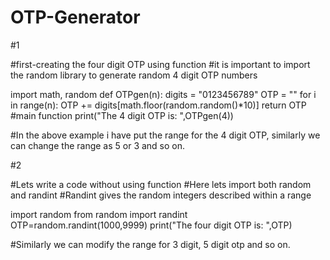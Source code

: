 # OTP-Generator
#1

#first-creating the four digit OTP using function
#it is important to import the random library to generate random 4 digit OTP numbers

import math, random
def OTPgen(n):
   digits = "0123456789"
   OTP = ""
   for i in range(n):
      OTP += digits[math.floor(random.random()*10)]
      return OTP
#main function
print("The 4 digit OTP is: ",OTPgen(4))

#In the above example i have put the range for the 4 digit OTP, similarly we can change the range as 5 or 3 and so on.

#2

#Lets write a code without using function
#Here lets import both random and randint
#Randint gives the random integers described within a range

import random
from random import randint
OTP=random.randint(1000,9999)
print("The four digit OTP is: ",OTP)

#Similarly we can modify the range for 3 digit, 5 digit otp and so on.
